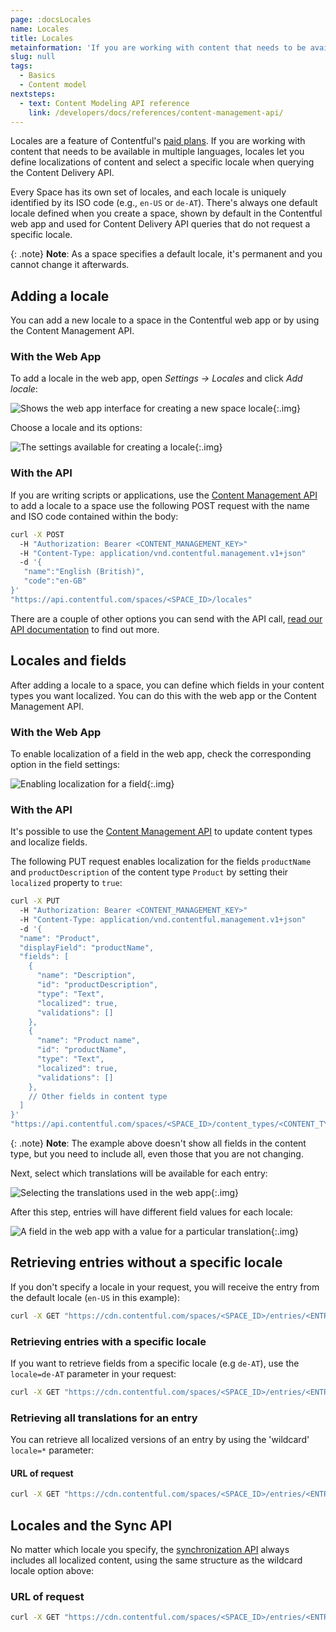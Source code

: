```yaml
---
page: :docsLocales
name: Locales
title: Locales
metainformation: 'If you are working with content that needs to be available in multiple languages, locales let you define localizations of content and select a specific locale when querying the Content Delivery API.'
slug: null
tags:
  - Basics
  - Content model
nextsteps:
  - text: Content Modeling API reference
    link: /developers/docs/references/content-management-api/
---
```


Locales are a feature of Contentful's [paid plans](/pricing/). If you are working with content that needs to be available in multiple languages, locales let you define localizations of content and select a specific locale when querying the Content Delivery API.

Every Space has its own set of locales, and each locale is uniquely identified by its ISO code (e.g., `en-US` or `de-AT`). There's always one default locale defined when you create a space, shown by default in the Contentful web app and used for Content Delivery API queries that do not request a specific locale.

{: .note}
**Note**: As a space specifies a default locale, it's permanent and you cannot change it afterwards.

## Adding a locale

You can add a new locale to a space in the Contentful web app or by using the Content Management API.

### With the Web App

To add a locale in the web app, open _Settings -> Locales_ and click _Add locale_:

![Shows the web app interface for creating a new space locale](https://images.contentful.com/tz3n7fnw4ujc/6JdwCfLKtG2gE88oMiWace/6406cea9ef458f45ed5c14da7d577b12/FE1B7BCC-549C-4A13-AF1B-667C5C091EF7.png_dl_1){:.img}

Choose a locale and its options:

![The settings available for creating a locale](https://images.contentful.com/tz3n7fnw4ujc/UtvZezi9kyCWy6q60oOUk/4f94379308d79309a4f6396a277f0917/6B99358A-F73F-49B2-88C3-D334C0133197.png_dl_1){:.img}

### With the API

If you are writing scripts or applications, use the [Content Management API](/developers/docs/references/content-management-api/#/reference/locales) to add a locale to a space use the following POST request with the name and ISO code contained within the body:

~~~bash
curl -X POST
  -H "Authorization: Bearer <CONTENT_MANAGEMENT_KEY>"
  -H "Content-Type: application/vnd.contentful.management.v1+json"
  -d '{
   "name":"English (British)",
   "code":"en-GB"
}'
"https://api.contentful.com/spaces/<SPACE_ID>/locales"
~~~

There are a couple of other options you can send with the API call, [read our API documentation](/developers/docs/references/content-management-api/#/reference/locales/locale-collection/create-a-locale) to find out more.

## Locales and fields

After adding a locale to a space, you can define which fields in your content types you want localized. You can do this with the web app or the Content Management API.

### With the Web App

To enable localization of a field in the web app, check the corresponding option in the field settings:

![Enabling localization for a field](https://images.contentful.com/tz3n7fnw4ujc/1iQFl4rdoOWcu44miI0i8K/e175b4493881efba36bf6cd548c19e1c/74C319EE-B150-4055-A30B-57EE8F49D71D.png_dl_1){:.img}

### With the API

It's possible to use the [Content Management API](/developers/docs/references/content-management-api/#/reference/content-types/content-type) to update content types and localize fields.

The following PUT request enables localization for the fields `productName` and `productDescription` of the content type `Product` by setting their `localized` property to `true`:

~~~bash
curl -X PUT
  -H "Authorization: Bearer <CONTENT_MANAGEMENT_KEY>"
  -H "Content-Type: application/vnd.contentful.management.v1+json"
  -d '{
  "name": "Product",
  "displayField": "productName",
  "fields": [
    {
      "name": "Description",
      "id": "productDescription",
      "type": "Text",
      "localized": true,
      "validations": []
    },
    {
      "name": "Product name",
      "id": "productName",
      "type": "Text",
      "localized": true,
      "validations": []
    },
    // Other fields in content type
  ]
}'
"https://api.contentful.com/spaces/<SPACE_ID>/content_types/<CONTENT_TYPE_ID>"
~~~

{: .note}
**Note**: The example above doesn't show all fields in the content type, but you need to include all, even those that you are not changing.

Next, select which translations will be available for each entry:

![Selecting the translations used in the web app](https://images.contentful.com/tz3n7fnw4ujc/5eOsGAPNTOqU2aOciOcYay/7a1234a51301438ba1faa29bf805d94a/C79DEAF9-5A28-463D-B02C-295B990ED121.png_dl_1){:.img}

After this step, entries will have different field values for each locale:

![A field in the web app with a value for a particular translation](https://images.contentful.com/tz3n7fnw4ujc/3z7lNJMvRmQmqgiWAs8q8a/7452a6c11dc3ce03b648679e0dbc4f4f/5C9A28E3-2E53-4FA3-B79C-60F740170454.png_dl_1){:.img}

## Retrieving entries without a specific locale

If you don't specify a locale in your request, you will receive the entry from the default locale (`en-US` in this example):

~~~bash
curl -X GET "https://cdn.contentful.com/spaces/<SPACE_ID>/entries/<ENTRY_ID>?access_token=<CONTENT_DELIVERY_KEY>"
~~~

### Retrieving entries with a specific locale

If you want to retrieve fields from a specific locale (e.g `de-AT`), use the `locale=de-AT` parameter in your request:

~~~bash
curl -X GET "https://cdn.contentful.com/spaces/<SPACE_ID>/entries/<ENTRY_ID>?access_token=<CONTENT_DELIVERY_KEY>&locale=de-AT"
~~~

### Retrieving all translations for an entry

You can retrieve all localized versions of an entry by using the 'wildcard' `locale=*` parameter:

#### URL of request

~~~bash
curl -X GET "https://cdn.contentful.com/spaces/<SPACE_ID>/entries/<ENTRY_ID>?access_token=<CONTENT_DELIVERY_KEY>&locale=*"
~~~

## Locales and the Sync API

No matter which locale you specify, the [synchronization API](/developers/docs/concepts/sync/) always includes all localized content, using the same structure as the wildcard locale option above:

### URL of request

~~~bash
curl -X GET "https://cdn.contentful.com/spaces/<SPACE_ID>/entries/<ENTRY_ID>sync?initial=true?access_token=<CONTENT_DELIVERY_KEY>&locale=de-AT"
~~~
